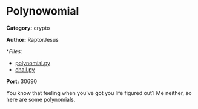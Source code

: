 # Polynowomial
**Category:** crypto

**Author:** RaptorJesus

**Files:*
* [polynomial.py](./polynomial.py)
* [chall.py](./chall.py)

**Port:** 30690

You know that feeling when you've got you life figured out?
Me neither, so here are some polynomials.
